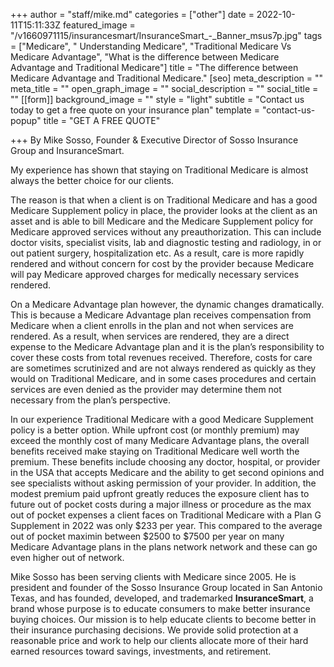 +++
author = "staff/mike.md"
categories = ["other"]
date = 2022-10-11T15:11:33Z
featured_image = "/v1660971115/insurancesmart/InsuranceSmart_-_Banner_msus7p.jpg"
tags = ["Medicare", " Understanding Medicare", "Traditional Medicare Vs Medicare Advantage", "What is the difference between Medicare Advantage and Traditional Medicare"]
title = "The difference between Medicare Advantage and Traditional Medicare."
[seo]
meta_description = ""
meta_title = ""
open_graph_image = ""
social_description = ""
social_title = ""
[[form]]
background_image = ""
style = "light"
subtitle = "Contact us today to get a free quote on your insurance plan"
template = "contact-us-popup"
title = "GET A FREE QUOTE"

+++
By Mike Sosso, Founder & Executive Director of Sosso Insurance Group and InsuranceSmart.

My experience has shown that staying on Traditional Medicare is almost always the better choice for our clients.

The reason is that when a client is on Traditional Medicare and has a good Medicare Supplement policy in place, the provider looks at the client as an asset and is able to bill Medicare and the Medicare Supplement policy for Medicare approved services without any preauthorization. This can include doctor visits, specialist visits, lab and diagnostic testing and radiology, in or out patient surgery, hospitalization etc. As a result, care is more rapidly rendered and without concern for cost by the provider because Medicare will pay Medicare approved charges for medically necessary services rendered.

On a Medicare Advantage plan however, the dynamic changes dramatically. This is because a Medicare Advantage plan receives compensation from Medicare when a client enrolls in the plan and not when services are rendered. As a result, when services are rendered, they are a direct expense to the Medicare Advantage plan and it is the plan’s responsibility to cover these costs from total revenues received. Therefore, costs for care are sometimes scrutinized and are not always rendered as quickly as they would on Traditional Medicare, and in some cases procedures and certain services are even denied as the provider may determine them not necessary from the plan’s perspective.

In our experience Traditional Medicare with a good Medicare Supplement policy is a better option.  While upfront cost (or monthly premium) may exceed the monthly cost of many Medicare Advantage plans, the overall benefits received make staying on Traditional Medicare well worth the premium. These benefits include choosing any doctor, hospital, or provider in the USA that accepts Medicare and the ability to get second opinions and see specialists without asking permission of your provider. In addition, the modest premium paid upfront greatly reduces the exposure client has to future out of pocket costs during a major illness or procedure as the max out of pocket expenses a client faces on Traditional Medicare with a Plan G Supplement in 2022 was only $233 per year. This compared to the average out of pocket maximin between $2500 to $7500 per year on many Medicare Advantage plans in the plans network network and these can go even higher out of network.

Mike Sosso has been serving clients with Medicare since 2005. He is president and founder of the Sosso Insurance Group located in San Antonio Texas, and has founded, developed, and trademarked **InsuranceSmart**, a brand whose purpose is to educate consumers to make better insurance buying choices. Our mission is to help educate clients to become better in their insurance purchasing decisions. We provide solid protection at a reasonable price and work to help our clients allocate more of their hard earned resources toward savings, investments, and retirement.